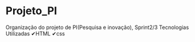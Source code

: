 # Projeto_PI
Organização do projeto de PI(Pesquisa e inovação), Sprint2/3
Tecnologias Utilizadas
✔HTML ✔css
